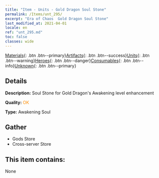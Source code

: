 ```yaml
---
title: "Item - Units - Gold Dragon Soul Stone"
permalink: /Items/unt_295/
excerpt: "Era of Chaos  Gold Dragon Soul Stone"
last_modified_at: 2021-04-01
locale: en
ref: "unt_295.md"
toc: false
classes: wide
---
```

 [Materials](/Items/){: .btn .btn--primary}[Artifacts](/Items/Artifacts/){: .btn .btn--success}[Units](/Items/Units/){: .btn .btn--warning}[Heroes](/Items/Heroes/){: .btn .btn--danger}[Consumables](/Items/Consumables/){: .btn .btn--info}[Unknown](/Items/Unknown/){: .btn .btn--primary}

## Details
 **Description:** Soul Stone for Gold Dragon's Awakening level enhancement

 **Quality:** <span style="color: #FF8C00">OK</span>

 **Type:** Awakening Soul

## Gather

*    Gods Store 
*    Cross-server Store 

## This item contains:

  None

